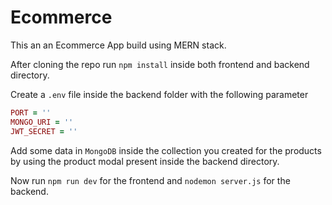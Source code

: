 # Ecommerce

This an an Ecommerce App build using MERN stack.

After cloning the repo run `npm install` inside both frontend and backend directory.

Create a `.env` file inside the backend folder with the following parameter

```ruby
PORT = ''
MONGO_URI = ''
JWT_SECRET = ''

```

Add some data in `MongoDB` inside the collection you created for the products by using the product modal present inside the backend directory.

Now run `npm run dev` for the frontend and `nodemon server.js` for the backend.

